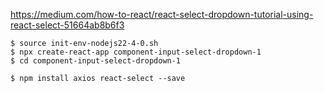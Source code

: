 https://medium.com/how-to-react/react-select-dropdown-tutorial-using-react-select-51664ab8b6f3

```
$ source init-env-nodejs22-4-0.sh
$ npx create-react-app component-input-select-dropdown-1
$ cd component-input-select-dropdown-1

$ npm install axios react-select --save

```
